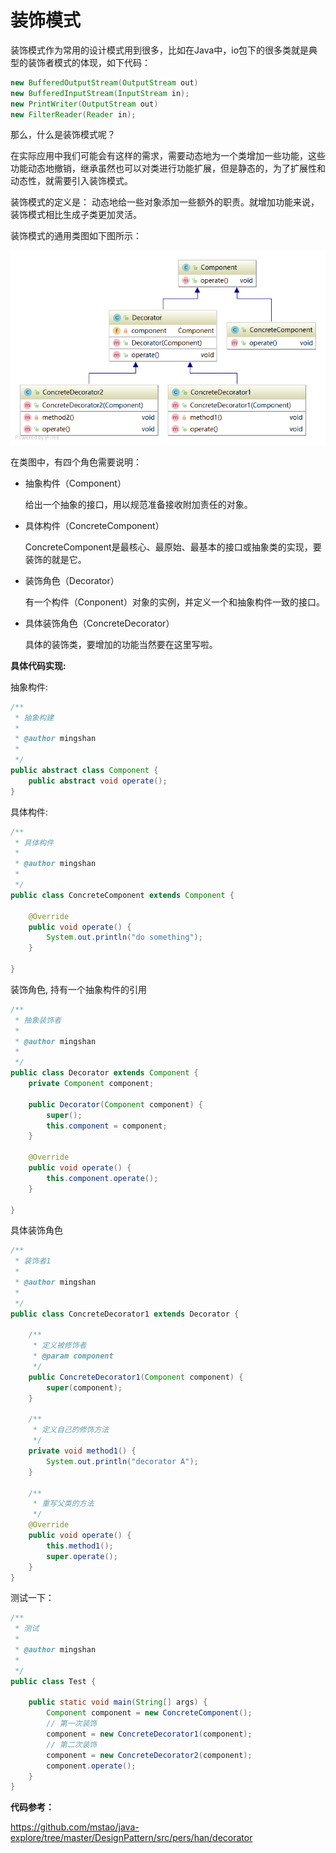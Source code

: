 # 装饰模式

装饰模式作为常用的设计模式用到很多，比如在Java中，io包下的很多类就是典型的装饰者模式的体现，如下代码：

```Java
new BufferedOutputStream(OutputStream out)
new BufferedInputStream(InputStream in);
new PrintWriter(OutputStream out)
new FilterReader(Reader in);
```
那么，什么是装饰模式呢？

在实际应用中我们可能会有这样的需求，需要动态地为一个类增加一些功能，这些功能动态地撤销，继承虽然也可以对类进行功能扩展，但是静态的，为了扩展性和动态性，就需要引入装饰模式。

装饰模式的定义是： 动态地给一些对象添加一些额外的职责。就增加功能来说，装饰模式相比生成子类更加灵活。

装饰模式的通用类图如下图所示：

![image](https://github.com/ZZULI-TECH/interview/blob/master/images/decorator.png)

在类图中，有四个角色需要说明：

- 抽象构件（Component） 

    给出一个抽象的接口，用以规范准备接收附加责任的对象。
    
- 具体构件（ConcreteComponent） 

    ConcreteComponent是最核心、最原始、最基本的接口或抽象类的实现，要装饰的就是它。
    
- 装饰角色（Decorator） 

    有一个构件（Conponent）对象的实例，并定义一个和抽象构件一致的接口。

- 具体装饰角色（ConcreteDecorator） 

    具体的装饰类，要增加的功能当然要在这里写啦。


**具体代码实现:**

抽象构件:

```Java
/**
 * 抽象构建
 * 
 * @author mingshan
 *
 */
public abstract class Component {
    public abstract void operate();
}

```

具体构件:

```Java
/**
 * 具体构件
 * 
 * @author mingshan
 *
 */
public class ConcreteComponent extends Component {

    @Override
    public void operate() {
        System.out.println("do something");
    }

}

```

装饰角色, 持有一个抽象构件的引用

```Java
/**
 * 抽象装饰者
 * 
 * @author mingshan
 *
 */
public class Decorator extends Component {
    private Component component;

    public Decorator(Component component) {
        super();
        this.component = component;
    }

    @Override
    public void operate() {
        this.component.operate();
    }

}

```


具体装饰角色

```Java
/**
 * 装饰者1
 * 
 * @author mingshan
 *
 */
public class ConcreteDecorator1 extends Decorator {

    /**
     * 定义被修饰者
     * @param component
     */
    public ConcreteDecorator1(Component component) {
        super(component);
    }

    /**
     * 定义自己的修饰方法
     */
    private void method1() {
        System.out.println("decorator A");
    }

    /**
     * 重写父类的方法
     */
    @Override
    public void operate() {
        this.method1();
        super.operate();
    }
}

```

测试一下：

```Java
/**
 * 测试
 * 
 * @author mingshan
 *
 */
public class Test {

    public static void main(String[] args) {
        Component component = new ConcreteComponent();
        // 第一次装饰
        component = new ConcreteDecorator1(component);
        // 第二次装饰
        component = new ConcreteDecorator2(component);
        component.operate();
    }
}

```

**代码参考：**

https://github.com/mstao/java-explore/tree/master/DesignPattern/src/pers/han/decorator